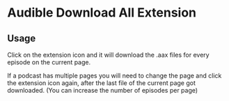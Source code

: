 # Audible Download All Extension

## Usage
Click on the extension icon and it will download the .aax files for every episode on the current page.

If a podcast has multiple pages you will need to change the page and click the extension icon again, after the last file of the current page got downloaded.
(You can increase the number of episodes per page)
